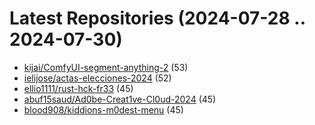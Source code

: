 # Latest Repositories (2024-07-28 .. 2024-07-30)

- [kijai/ComfyUI-segment-anything-2](https://github.com/kijai/ComfyUI-segment-anything-2) (53)
- [ielijose/actas-elecciones-2024](https://github.com/ielijose/actas-elecciones-2024) (52)
- [ellio1111/rust-hck-fr33](https://github.com/ellio1111/rust-hck-fr33) (45)
- [abuf15saud/Ad0be-Creat1ve-Cl0ud-2024](https://github.com/abuf15saud/Ad0be-Creat1ve-Cl0ud-2024) (45)
- [blood908/kiddions-m0dest-menu](https://github.com/blood908/kiddions-m0dest-menu) (45)
